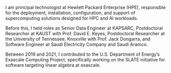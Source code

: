 I am principal technologist at Hewlett Packard Enterprise (HPE),
responsible for the deployment, installation, configuration, and support of
supercomputing solutions designed for HPC and AI workloads.

Before this, I held roles as Senior Data Engineer at KAPSARC, Postdoctoral
Researcher at KAUST with Prof. David E. Keyes, Postdoctoral Researcher at the
University of Tennessee, Knoxville with Prof. Jack Dongarra, and Software Engineer
at Saudi Electricity Company and Saudi Aramco.

Between 2019 and 2021, I contributed to the U.S. Department of Energy’s Exascale
Computing Project, specifically working on the SLATE initiative for software
targeting linear algebra at exascale.
